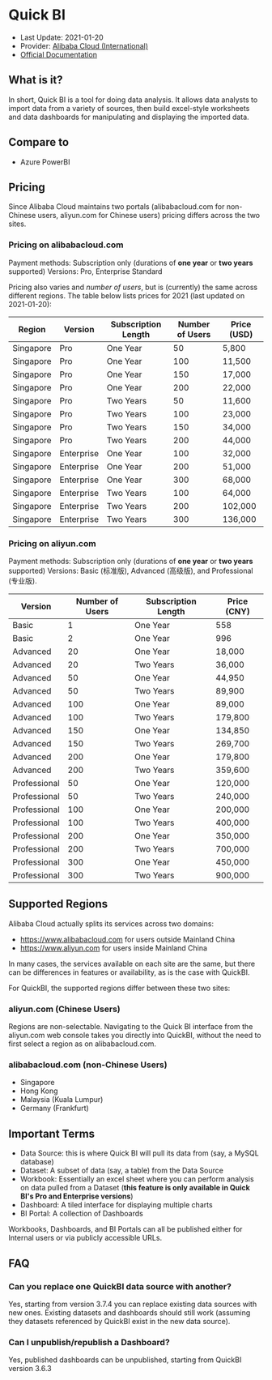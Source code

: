 # Quick BI

- Last Update: 2021-01-20
- Provider: [Alibaba Cloud (International)](https://www.alibabacloud.com)
- [Official Documentation](https://www.alibabacloud.com/help/product/30343.htm)

## What is it?

In short, Quick BI is a tool for doing data analysis. It allows data analysts to import data from a variety of sources, then build excel-style worksheets and data dashboards for manipulating and displaying the imported data. 

## Compare to

- Azure PowerBI

## Pricing

Since Alibaba Cloud maintains two portals (alibabacloud.com for non-Chinese users, aliyun.com for Chinese users) pricing differs across the two sites.

### Pricing on alibabacloud.com

Payment methods: Subscription only (durations of **one year** or **two years** supported)
Versions: Pro, Enterprise Standard

Pricing also varies and *number of users*, but is (currently) the same across different regions. The table below lists prices for 2021 (last updated on 2021-01-20):

| Region        | Version      | Subscription Length | Number of Users | Price (USD) |
| ------------- | ------------ | ------------------- | --------------- | ----------- |
| Singapore     | Pro          | One Year            | 50              | 5,800       |
| Singapore     | Pro          | One Year            | 100             | 11,500      | 
| Singapore     | Pro          | One Year            | 150             | 17,000      |
| Singapore     | Pro          | One Year            | 200             | 22,000      |
| Singapore     | Pro          | Two Years           | 50              | 11,600      |
| Singapore     | Pro          | Two Years           | 100             | 23,000      | 
| Singapore     | Pro          | Two Years           | 150             | 34,000      |
| Singapore     | Pro          | Two Years           | 200             | 44,000      |
| Singapore     | Enterprise   | One Year            | 100             | 32,000      |
| Singapore     | Enterprise   | One Year            | 200             | 51,000      | 
| Singapore     | Enterprise   | One Year            | 300             | 68,000      |
| Singapore     | Enterprise   | Two Years           | 100             | 64,000      |
| Singapore     | Enterprise   | Two Years           | 200             | 102,000     | 
| Singapore     | Enterprise   | Two Years           | 300             | 136,000     |

### Pricing on aliyun.com

Payment methods: Subscription only (durations of **one year** or **two years** supported)
Versions: Basic (标准版), Advanced (高级版), and Professional (专业版).

| Version      | Number of Users | Subscription Length   | Price (CNY) |
| ------------ | --------------- | --------------------- | ----------- |
| Basic        | 1               | One Year              | 558         |
| Basic        | 2               | One Year              | 996         |
| Advanced     | 20              | One Year              | 18,000      |
| Advanced     | 20              | Two Years             | 36,000      |
| Advanced     | 50              | One Year              | 44,950      |
| Advanced     | 50              | Two Years             | 89,900      |
| Advanced     | 100             | One Year              | 89,000      |
| Advanced     | 100             | Two Years             | 179,800     |
| Advanced     | 150             | One Year              | 134,850     |
| Advanced     | 150             | Two Years             | 269,700     |
| Advanced     | 200             | One Year              | 179,800     |
| Advanced     | 200             | Two Years             | 359,600     |
| Professional | 50             | One Year               | 120,000     |
| Professional | 50             | Two Years              | 240,000     |
| Professional | 100            | One Year               | 200,000     |
| Professional | 100            | Two Years              | 400,000     |
| Professional | 200            | One Year               | 350,000     |
| Professional | 200            | Two Years              | 700,000     |
| Professional | 300            | One Year               | 450,000     |
| Professional | 300            | Two Years              | 900,000     |

## Supported Regions

Alibaba Cloud actually splits its services across two domains:

- https://www.alibabacloud.com for users outside Mainland China
- https://www.aliyun.com for users inside Mainland China

In many cases, the services available on each site are the same, but there can be differences in features or availability, as is the case with QuickBI. 

For QuickBI, the supported regions differ between these two sites:

### aliyun.com (Chinese Users)

Regions are non-selectable. Navigating to the Quick BI interface from the aliyun.com web console takes you directly into QuickBI, without the need to first select a region as on alibabacloud.com. 

### alibabacloud.com (non-Chinese Users)

- Singapore
- Hong Kong
- Malaysia (Kuala Lumpur)
- Germany (Frankfurt)

## Important Terms

- Data Source: this is where Quick BI will pull its data from (say, a MySQL database)
- Dataset: A subset of data (say, a table) from the Data Source
- Workbook: Essentially an excel sheet where you can perform analysis on data pulled from a Dataset (**this feature is only available in Quick BI's Pro and Enterprise versions**)
- Dashboard: A tiled interface for displaying multiple charts
- BI Portal: A collection of Dashboards

Workbooks, Dashboards, and BI Portals can all be published either for Internal users or via publicly accessible URLs. 

## FAQ 

### Can you replace one QuickBI data source with another?

Yes, starting from version 3.7.4 you can replace existing data sources with new ones. Existing datasets and dashboards should still work (assuming they datasets referenced by QuickBI exist in the new data source).

### Can I unpublish/republish a Dashboard?

Yes, published dashboards can be unpublished, starting from QuickBI version 3.6.3

### 